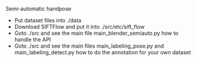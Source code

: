 Semi-automatic handpose


- Put dataset files into ./data
- Download SIFTFlow and put it into ./src/etc/sift_flow
- Goto ./src and see the main file main_blender_semiauto.py how to handle the API
- Goto ./src and see the main files main_labeling_pose.py and main_labeling_detect.py how to do the annotation for your own dataset
